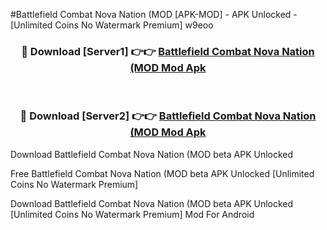 #Battlefield Combat Nova Nation (MOD [APK-MOD] - APK Unlocked - [Unlimited Coins No Watermark Premium] w9eoo



<div align="center">

<h3>🔴 Download [Server1] 👉👉 <a href="https://momento.my/?title=Battlefield_Combat_Nova_Nation_(MOD">Battlefield Combat Nova Nation (MOD Mod Apk</a></h3><br>

<h3>🔴 Download [Server2] 👉👉 <a href="https://momento.my/?title=Battlefield_Combat_Nova_Nation_(MOD">Battlefield Combat Nova Nation (MOD Mod Apk</a></h3>
</div>



Download Battlefield Combat Nova Nation (MOD beta APK Unlocked

Free Battlefield Combat Nova Nation (MOD beta APK Unlocked [Unlimited Coins No Watermark Premium]

Download Battlefield Combat Nova Nation (MOD beta APK Unlocked [Unlimited Coins No Watermark Premium] Mod For Android
